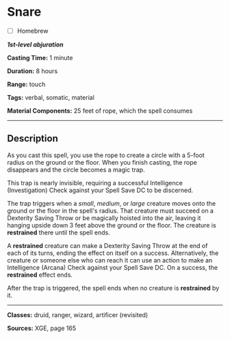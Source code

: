 # Snare

- [ ] Homebrew

***1st-level abjuration***

**Casting Time:** 1 minute

**Duration:** 8 hours

**Range:** touch

**Tags:** verbal, somatic, material

**Material Components:** 25 feet of rope, which the spell consumes

---

## Description
As you cast this spell, you use the rope to create a circle with a 5-foot radius on the ground or the floor.
When you finish casting, the rope disappears and the circle becomes a magic trap.

This trap is nearly invisible, requiring a successful Intelligence (Investigation) Check against your Spell Save DC to be discerned.

The trap triggers when a *small*, *medium*, or *large* creature moves onto the ground or the floor in the spell's radius.
That creature must succeed on a Dexterity Saving Throw or be magically hoisted into the air, leaving it hanging upside down 3 feet above the ground or the floor.
The creature is **restrained** there until the spell ends.

A **restrained** creature can make a Dexterity Saving Throw at the end of each of its turns, ending the effect on itself on a success.
Alternatively, the creature or someone else who can reach it can use an action to make an Intelligence (Arcana) Check against your Spell Save DC.
On a success, the **restrained** effect ends.

After the trap is triggered, the spell ends when no creature is **restrained** by it.

---

**Classes:** druid, ranger, wizard, artificer (revisited)

**Sources:** XGE, page 165
